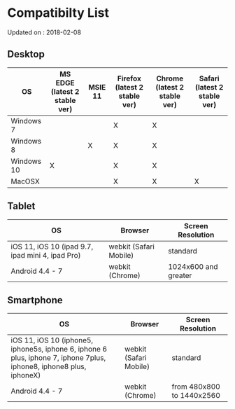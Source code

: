 # Compatibilty List
Updated on : 2018-02-08

## Desktop

| OS | MS EDGE (latest 2 stable ver) | MSIE 11 | Firefox (latest 2 stable ver) | Chrome (latest 2 stable ver) | Safari (latest 2 stable ver) |
| ------ | ------ | ------ | ------ | ------ | ------ |
| Windows 7 |  |  | X | X |  |
| Windows 8 |  | X | X | X |  |
| Windows 10 | X |  | X | X |  |
| MacOSX |  |  | X | X | X |

## Tablet

| OS | Browser | Screen Resolution |
| --- | --- | --- |
| iOS 11, iOS 10 (ipad 9.7, ipad mini 4, ipad Pro) | webkit (Safari Mobile) | standard |
| Android 4.4 - 7 | webkit (Chrome) | 1024x600 and greater |

## Smartphone

| OS | Browser | Screen Resolution |
| --- | --- | --- |
| iOS 11, iOS 10 (iphone5, iphone5s,  iphone 6, iphone 6 plus, iphone 7, iphone 7plus, iphone8, iphone8 plus, iphoneX) | webkit (Safari Mobile) | standard |
| Android 4.4 - 7 | webkit (Chrome) | from 480x800 to 1440x2560 |

